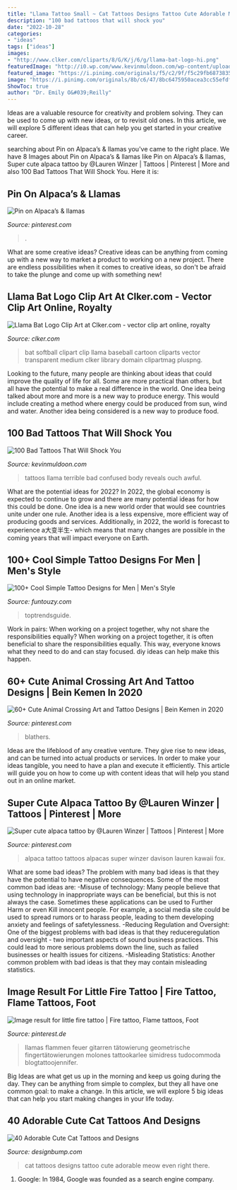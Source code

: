 ```yaml
---
title: "Llama Tattoo Small ~ Cat Tattoos Designs Tattoo Cute Adorable Meow Even Right There"
description: "100 bad tattoos that will shock you"
date: "2022-10-28"
categories:
- "ideas"
tags: ["ideas"]
images:
- "http://www.clker.com/cliparts/8/G/K/j/6/g/llama-bat-logo-hi.png"
featuredImage: "http://i0.wp.com/www.kevinmuldoon.com/wp-content/uploads/2013/05/badtattoo-037.jpg?resize=500,415"
featured_image: "https://i.pinimg.com/originals/f5/c2/9f/f5c29fb68738355c5099cf5140dabbba.jpg"
image: "https://i.pinimg.com/originals/8b/c6/47/8bc6475950acea3cc55efdfe7434836f.png"
ShowToc: true
author: "Dr. Emily O&#039;Reilly"
---
```



Ideas are a valuable resource for creativity and problem solving. They can be used to come up with new ideas, or to revisit old ones. In this article, we will explore 5 different ideas that can help you get started in your creative career.

	

		
searching about Pin on Alpaca’s &amp; llamas you've came to the right place. We have 8 Images about Pin on Alpaca’s &amp; llamas like Pin on Alpaca’s &amp; llamas, Super cute alpaca tattoo by @Lauren Winzer | Tattoos | Pinterest | More and also 100 Bad Tattoos That Will Shock You. Here it is:
		
    
## Pin On Alpaca’s &amp; Llamas

<img loading=lazy src="https://i.pinimg.com/originals/8b/c6/47/8bc6475950acea3cc55efdfe7434836f.png" onerror="this.onerror=null;this.src='https://tse1.mm.bing.net/th?id=OIP.Z0_qTciThUmnNhCDVUDsuAHaHX&amp;pid=15.1';" alt="Pin on Alpaca’s &amp; llamas">

_Source: pinterest.com_

>. 

	

What are some creative ideas?
Creative ideas can be anything from coming up with a new way to market a product to working on a new project. There are endless possibilities when it comes to creative ideas, so don't be afraid to take the plunge and come up with something new!

    
## Llama Bat Logo Clip Art At Clker.com - Vector Clip Art Online, Royalty

<img loading=lazy src="http://www.clker.com/cliparts/8/G/K/j/6/g/llama-bat-logo-hi.png" onerror="this.onerror=null;this.src='https://tse2.mm.bing.net/th?id=OIP.t-fcET3Qe_cvRlCL6SHpygHaGg&amp;pid=15.1';" alt="Llama Bat Logo Clip Art at Clker.com - vector clip art online, royalty">

_Source: clker.com_

>bat softball clipart clip llama baseball cartoon cliparts vector transparent medium clker library domain clipartmag pluspng. 

	

Looking to the future, many people are thinking about ideas that could improve the quality of life for all. Some are more practical than others, but all have the potential to make a real difference in the world. One idea being talked about more and more is a new way to produce energy. This would include creating a method where energy could be produced from sun, wind and water. Another idea being considered is a new way to produce food.

    
## 100 Bad Tattoos That Will Shock You

<img loading=lazy src="http://i0.wp.com/www.kevinmuldoon.com/wp-content/uploads/2013/05/badtattoo-037.jpg?resize=500,415" onerror="this.onerror=null;this.src='https://tse2.mm.bing.net/th?id=OIP._xw4NytEOzlqtjt8r16a8wHaGJ&amp;pid=15.1';" alt="100 Bad Tattoos That Will Shock You">

_Source: kevinmuldoon.com_

>tattoos llama terrible bad confused body reveals ouch awful. 

	

What are the potential ideas for 2022?
In 2022, the global economy is expected to continue to grow and there are many potential ideas for how this could be done. One idea is a new world order that would see countries unite under one rule. Another idea is a less expensive, more efficient way of producing goods and services. Additionally, in 2022, the world is forecast to experience a大变半生- which means that many changes are possible in the coming years that will impact everyone on Earth.

    
## 100+ Cool Simple Tattoo Designs For Men | Men&#039;s Style

<img loading=lazy src="https://menshairstyle.funtouzy.com/wp-content/uploads/2019/11/100-Cool-Simple-Tattoo-Ideas-for-Men-Small-Simple-Angel-Tattoo.jpg" onerror="this.onerror=null;this.src='https://tse1.mm.bing.net/th?id=OIP.yBTISCJkVRRB4Gl9j6XQiwHaHa&amp;pid=15.1';" alt="100+ Cool Simple Tattoo Designs for Men | Men&#039;s Style">

_Source: funtouzy.com_

>toptrendsguide. 

	

Work in pairs: When working on a project together, why not share the responsibilities equally?
When working on a project together, it is often beneficial to share the responsibilities equally. This way, everyone knows what they need to do and can stay focused. diy ideas can help make this happen.

    
## 60+ Cute Animal Crossing Art And Tattoo Designs | Bein Kemen In 2020

<img loading=lazy src="https://i.pinimg.com/736x/9e/07/c5/9e07c55629d0900a2e0ceca1f86ce1ef.jpg" onerror="this.onerror=null;this.src='https://tse2.mm.bing.net/th?id=OIP.BdoRR27rdmlTomrOe0_RbwHaJR&amp;pid=15.1';" alt="60+ Cute Animal Crossing Art and Tattoo Designs | Bein Kemen in 2020">

_Source: pinterest.com_

>blathers. 

	

Ideas are the lifeblood of any creative venture. They give rise to new ideas, and can be turned into actual products or services. In order to make your ideas tangible, you need to have a plan and execute it efficiently. This article will guide you on how to come up with content ideas that will help you stand out in an online market.

    
## Super Cute Alpaca Tattoo By @Lauren Winzer | Tattoos | Pinterest | More

<img loading=lazy src="https://s-media-cache-ak0.pinimg.com/736x/5c/33/63/5c3363ee617d9476684404212af83bd5--alpaca-tattoo-alpacas.jpg" onerror="this.onerror=null;this.src='https://tse4.mm.bing.net/th?id=OIP.L0yYk8B_XrbtFNcP8u4uDAHaHa&amp;pid=15.1';" alt="Super cute alpaca tattoo by @Lauren Winzer | Tattoos | Pinterest | More">

_Source: pinterest.com_

>alpaca tattoo tattoos alpacas super winzer davison lauren kawaii fox. 

	

What are some bad ideas?
The problem with many bad ideas is that they have the potential to have negative consequences. Some of the most common bad ideas are: 
-Misuse of technology: Many people believe that using technology in inappropriate ways can be beneficial, but this is not always the case. Sometimes these applications can be used to Further Harm or even Kill innocent people. For example, a social media site could be used to spread rumors or to harass people, leading to them developing anxiety and feelings of safetylessness. 
-Reducing Regulation and Oversight: One of the biggest problems with bad ideas is that they reduceregulation and oversight - two important aspects of sound business practices. This could lead to more serious problems down the line, such as failed businesses or health issues for citizens. 
-Misleading Statistics: Another common problem with bad ideas is that they may contain misleading statistics.

    
## Image Result For Little Fire Tattoo | Fire Tattoo, Flame Tattoos, Foot

<img loading=lazy src="https://i.pinimg.com/originals/f5/c2/9f/f5c29fb68738355c5099cf5140dabbba.jpg" onerror="this.onerror=null;this.src='https://tse2.mm.bing.net/th?id=OIP.BYGQPgOEMdTrpLJKvtMgxQHaHa&amp;pid=15.1';" alt="Image result for little fire tattoo | Fire tattoo, Flame tattoos, Foot">

_Source: pinterest.de_

>llamas flammen feuer gitarren tätowierung geometrische fingertätowierungen molones tattookarlee simidress tudocommoda blogtattoojennifer. 

	

Big Ideas are what get us up in the morning and keep us going during the day. They can be anything from simple to complex, but they all have one common goal: to make a change. In this article, we will explore 5 big ideas that can help you start making changes in your life today.

    
## 40 Adorable Cute Cat Tattoos And Designs

<img loading=lazy src="https://cdn.designbump.com/wp-content/uploads/2015/11/cat-tattoos36.jpg" onerror="this.onerror=null;this.src='https://tse3.mm.bing.net/th?id=OIP.LyX7nDpmg46l2yPmcN6kqwHaJ7&amp;pid=15.1';" alt="40 Adorable Cute Cat Tattoos and Designs">

_Source: designbump.com_

>cat tattoos designs tattoo cute adorable meow even right there. 

	

1. Google: In 1984, Google was founded as a search engine company.

